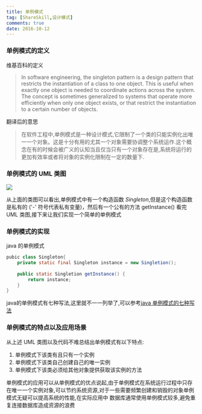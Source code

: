 ```yaml
---
title: 单例模式
tag: [ShareSkill,设计模式]
comments: true
date: 2016-10-12
---
```



### 单例模式的定义
维基百科的定义
>In software engineering, the singleton pattern is a design pattern that restricts the instantiation of a class to one object. This is useful when exactly one object is needed to coordinate actions across the system. The concept is sometimes generalized to systems that operate more efficiently when only one object exists, or that restrict the instantiation to a certain number of objects. 

翻译后的意思
>在软件工程中,单例模式是一种设计模式,它限制了一个类的只能实例化出唯一一个对象。这是十分有用的尤其一个对象需要协调整个系统运作.这个概念在有的时候会被广义的认知当且仅当只有一个对象存在是,系统将运行的更加有效率或者将对象的实例化限制在一定的数量下.


### 单例模式的 UML 类图
![](http://ww3.sinaimg.cn/large/d9e82fa4jw1f8premihj7j20et084wf0.jpg)

从上面的类图可以看出,单例模式中有一个构造函数 *Singleton*,但是这个构造函数是私有的 ('-' 符号代表私有变量)，然后有一个公有的方法 getInstance()
看完 UML 类图,接下来让我们实现一个简单的单例模式
### 单例模式的实现
java 的单例模式
```java
pubic class Singleton{
    private static final Singleton instance = new Singletion();
    
    public static Singletion getInstance() {
        return instance;
    }
}
```
java的单例模式有七种写法,这里就不一一列举了,可以参考[java 单例模式的七种写法](http://blog.csdn.net/zoushaohua84/article/details/46892889)

### 单例模式的特点以及应用场景
从上述 UML 类图以及代码不难总结出单例模式有以下特点:
1. 单例模式下该类有且只有一个实例
2. 单例模式下该类自己创建自己的唯一实例
3. 单例模式下该类必须给其他对象提供获取该实例的方法

单例模式的应用可以从单例模式的优点说起,由于单例模式在系统运行过程中只存在唯一一个实例对象,可以节约系统资源,对于一些需要频繁创建和销毁的对象单例模式无疑可以提高系统的性能,在实际应用中 数据库通常使用单例模式较多,避免重复连接数据库造成资源的浪费
